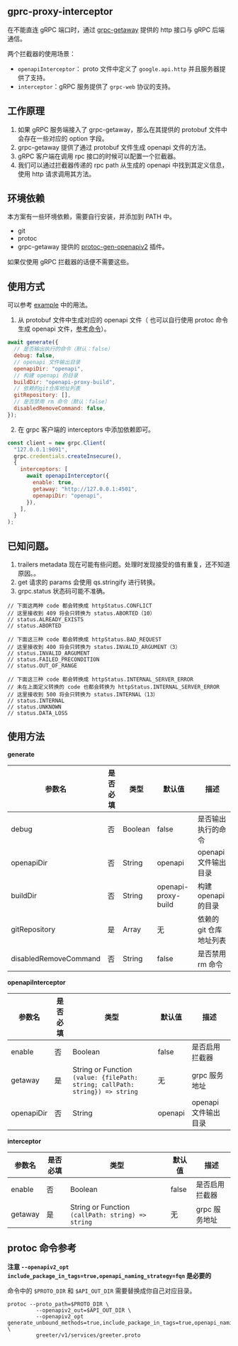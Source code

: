 ## gprc-proxy-interceptor

在不能直连 gRPC 端口时，通过 [grpc-getaway](https://github.com/grpc-ecosystem/grpc-gateway) 提供的 http 接口与 gRPC 后端通信。

两个拦截器的使用场景：

- `openapiInterceptor`： proto 文件中定义了 `google.api.http` 并且服务器提供了支持。
- `interceptor`：gRPC 服务提供了 `grpc-web` 协议的支持。

## 工作原理

1. 如果 gRPC 服务端接入了 grpc-getaway，那么在其提供的 protobuf 文件中会存在一些对应的 option 字段。
2. grpc-getaway 提供了通过 protobuf 文件生成 openapi 文件的方法。
3. gRPC 客户端在调用 rpc 接口的时候可以配置一个拦截器。
4. 我们可以通过拦截器传递的 rpc path 从生成的 openapi 中找到其定义信息，使用 http 请求调用其方法。

## 环境依赖

本方案有一些环境依赖，需要自行安装，并添加到 PATH 中。

- git
- protoc
- grpc-getaway 提供的 [protoc-gen-openapiv2](https://github.com/grpc-ecosystem/grpc-gateway/v2/protoc-gen-openapiv2) 插件。

如果仅使用 gRPC 拦截器的话便不需要这些。

## 使用方式

可以参考 [example](./example) 中的用法。

1. 从 protobuf 文件中生成对应的 openapi 文件（ 也可以自行使用 protoc 命令生成 openapi 文件，[参考命令](#protoc-命令参考)）。

```javascript
await generate({
  // 是否输出执行的命令（默认：false）
  debug: false,
  // openapi 文件输出目录
  openapiDir: "openapi",
  // 构建 openapi 的目录
  buildDir: "openapi-proxy-build",
  // 依赖的git仓库地址列表
  gitRepository: [],
  // 是否禁用 rm 命令（默认：false）
  disabledRemoveCommand: false,
});
```

2. 在 grpc 客户端的 interceptors 中添加依赖即可。

```javascript
const client = new grpc.Client(
  "127.0.0.1:9091",
  grpc.credentials.createInsecure(),
  {
    interceptors: [
      await openapiInterceptor({
        enable: true,
        getaway: "http://127.0.0.1:4501",
        openapiDir: "openapi",
      }),
    ],
  }
);
```

## 已知问题。

1. trailers metadata 现在可能有些问题。处理时发现接受的值有重复，还不知道原因。。
2. get 请求的 params 会使用 qs.stringify 进行转换。
3. grpc.status 状态码可能不准确。

```text
// 下面这两种 code 都会转换成 httpStatus.CONFLICT
// 这里接收到 409 将会只转换为 status.ABORTED（10）
// status.ALREADY_EXISTS
// status.ABORTED

// 下面这三种 code 都会转换成 httpStatus.BAD_REQUEST
// 这里接收到 400 将会只转换为 status.INVALID_ARGUMENT（3）
// status.INVALID_ARGUMENT
// status.FAILED_PRECONDITION
// status.OUT_OF_RANGE

// 下面这三种 code 都会转换成 httpStatus.INTERNAL_SERVER_ERROR
// 未在上面定义转换的 code 也都会转换为 httpStatus.INTERNAL_SERVER_ERROR
// 这里接收到 500 将会只转换为 status.INTERNAL（13）
// status.INTERNAL
// status.UNKNOWN
// status.DATA_LOSS
```

## 使用方法

**generate**

| 参数名                | 是否必填 | 类型          | 默认值              | 描述                    |
| --------------------- | -------- | ------------- | ------------------- | ----------------------- |
| debug                 | 否       | Boolean       | false               | 是否输出执行的命令      |
| openapiDir            | 否       | String        | openapi             | openapi 文件输出目录    |
| buildDir              | 否       | String        | openapi-proxy-build | 构建 openapi 的目录     |
| gitRepository         | 是       | Array<String> | 无                  | 依赖的 git 仓库地址列表 |
| disabledRemoveCommand | 否       | String        | false               | 是否禁用 rm 命令        |

**openapiInterceptor**

| 参数名     | 是否必填 | 类型                                                                         | 默认值  | 描述                 |
| ---------- | -------- | ---------------------------------------------------------------------------- | ------- | -------------------- |
| enable     | 否       | Boolean                                                                      | false   | 是否启用拦截器       |
| getaway    | 是       | String or Function `(value: {filePath: string; callPath: string}) => string` | 无      | grpc 服务地址        |
| openapiDir | 否       | String                                                                       | openapi | openapi 文件输出目录 |

**interceptor**

| 参数名  | 是否必填 | 类型                                              | 默认值 | 描述           |
| ------- | -------- | ------------------------------------------------- | ------ | -------------- |
| enable  | 否       | Boolean                                           | false  | 是否启用拦截器 |
| getaway | 是       | String or Function `(callPath: string) => string` | 无     | grpc 服务地址  |

## protoc 命令参考

**注意 `--openapiv2_opt include_package_in_tags=true,openapi_naming_strategy=fqn` 是必要的**

命令中的 `$PROTO_DIR` 和 `$API_OUT_DIR` 需要替换成你自己对应目录。

```shell
protoc --proto_path=$PROTO_DIR \
         --openapiv2_out=$API_OUT_DIR \
         --openapiv2_opt generate_unbound_methods=true,include_package_in_tags=true,openapi_naming_strategy=fqn \
         greeter/v1/services/greeter.proto
```
